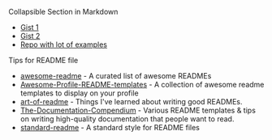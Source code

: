 
Collapsible Section in Markdown

- [Gist 1](https://gist.github.com/joyrexus/16041f2426450e73f5df9391f7f7ae5f)
- [Gist 2](https://gist.github.com/pierrejoubert73/902cc94d79424356a8d20be2b382e1ab)
- [Repo with lot of examples](https://github.com/boost-ext/ut)

Tips for README file

- [awesome-readme](https://github.com/matiassingers/awesome-readme) - A curated list of awesome READMEs
- [Awesome-Profile-README-templates](https://github.com/kautukkundan/Awesome-Profile-README-templates) - A collection of awesome readme templates to display on your profile
- [art-of-readme](https://github.com/noffle/art-of-readme) - Things I've learned about writing good READMEs.
- [The-Documentation-Compendium](https://github.com/kylelobo/The-Documentation-Compendium) - Various README templates & tips on writing high-quality documentation that people want to read.
- [standard-readme](https://github.com/RichardLitt/standard-readme) - A standard style for README files
